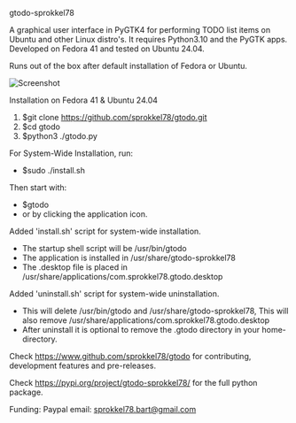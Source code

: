 gtodo-sprokkel78

A graphical user interface in PyGTK4 for performing TODO list items on Ubuntu and other Linux distro's. 
It requires Python3.10 and the PyGTK apps. Developed on Fedora 41 and tested on Ubuntu 24.04.

Runs out of the	box after default installation of Fedora or Ubuntu.

![Screenshot](https://github.com/sprokkel78/gtodo/blob/develop/screenshots/gTodo-2.png)

Installation on Fedora 41 & Ubuntu 24.04

1. $git clone https://github.com/sprokkel78/gtodo.git
2. $cd gtodo
3. $python3 ./gtodo.py 

For System-Wide Installation, run:
- $sudo ./install.sh

Then start with:
- $gtodo
- or by clicking the application icon.

Added 'install.sh' script for system-wide installation.
- The startup shell script will be /usr/bin/gtodo
- The application is installed in /usr/share/gtodo-sprokkel78
- The .desktop file is placed in /usr/share/applications/com.sprokkel78.gtodo.desktop

Added 'uninstall.sh' script for system-wide uninstallation.
- This will delete /usr/bin/gtodo and /usr/share/gtodo-sprokkel78,
  This will also remove /usr/share/applications/com.sprokkel78.gtodo.desktop
- After uninstall it is optional to remove the .gtodo directory in your home-directory.

Check https://www.github.com/sprokkel78/gtodo for contributing, development features and pre-releases.

Check https://pypi.org/project/gtodo-sprokkel78/ for the full python package.

Funding: Paypal email: sprokkel78.bart@gmail.com

